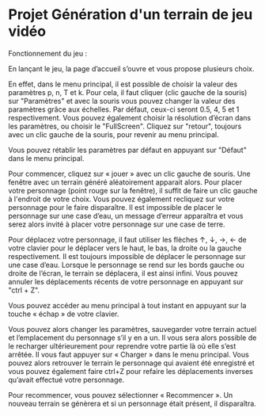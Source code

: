 # Projet Génération d'un terrain de jeu vidéo

Fonctionnement du jeu :

  En lançant le jeu, la page d’accueil s’ouvre et vous propose plusieurs choix.

  En effet, dans le menu principal, il est possible de choisir la valeur des paramètres p, n, T et k. Pour cela, il faut cliquer (clic gauche de la souris) sur "Paramètres" et avec la souris vous pouvez changer la valeur des paramètres grâce aux échelles. Par défaut, ceux-ci seront 0.5, 4, 5 et 1 respectivement. 
  Vous pouvez également choisir la résolution d’écran dans les paramètres, ou choisir le "FullScreen". Cliquez sur "retour", toujours avec un clic gauche de  la souris, pour revenir au menu principal. 
  
  Vous pouvez rétablir les paramètres par défaut en appuyant sur "Défaut" dans le menu principal.
  
  Pour commencer, cliquez sur « jouer » avec un clic gauche de souris. Une fenêtre avec un terrain généré aléatoirement apparait alors. Pour placer votre personnage (point rouge sur la fenêtre), il suffit de faire un clic gauche à l'endroit de votre choix. Vous pouvez également recliquez sur votre personnage pour le faire disparaître.
Il est impossible de placer le personnage sur une case d’eau, un message d’erreur apparaîtra et vous serez alors invité à placer votre personnage sur une case de terre. 

  Pour déplacez votre personnage, il faut utiliser les flèches ↑, ↓, →, ← de votre clavier pour le déplacer vers le haut, le bas, la droite ou la gauche respectivement. Il est toujours impossible de déplacer le personnage sur une case d’eau. Lorsque le personnage se rend sur les bords gauche ou droite de l’écran, le terrain se déplacera, il est ainsi infini. Vous pouvez annuler les déplacements récents de votre personnage en appuyant sur "ctrl + Z".

  Vous pouvez accéder au menu principal à tout instant en appuyant sur la touche « échap » de votre clavier. 
  
  Vous pouvez alors changer les paramètres, sauvegarder votre terrain actuel et l’emplacement du personnage s’il y en a un. Il vous sera alors possible de le recharger ultérieurement pour reprendre votre partie là où elle s’est arrêtée. Il vous faut appuyer sur « Charger » dans le menu principal. Vous pouvez alors retrouver le terrain le personnage qui avaient été enregistré et vous pouvez également faire ctrl+Z pour refaire les déplacements inverses qu’avait effectué votre personnage.
  
Pour recommencer, vous pouvez sélectionner « Recommencer ». Un nouveau terrain se génèrera et si un personnage était présent, il disparaîtra.  


